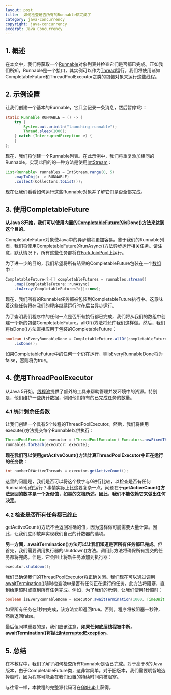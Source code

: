```yaml
---
layout: post
title:  如何检查是否所有的Runnable都完成了
category: java-concurrency
copyright: java-concurrency
excerpt: Java Concurrency
---
```


## 1. 概述

在本文中，我们将获取一个[Runnable](https://www.baeldung.com/java-runnable-callable)对象列表并检查它们是否都已完成。正如我们所知，Runnable是一个接口，其实例可以作为[Thread](https://www.baeldung.com/java-thread-lifecycle)运行。我们将使用诸如CompletableFuture和ThreadPoolExecutor之类的包装对象来运行这些线程。

## 2. 示例设置

让我们创建一个基本的Runnable，它只会记录一条消息，然后暂停1秒：

```java
static Runnable RUNNABLE = () -> {
    try {
        System.out.println("launching runnable");
        Thread.sleep(1000);
    } catch (InterruptedException e) {
    }
};
```

现在，我们将创建一个Runnable列表。在此示例中，我们将重复添加相同的Runnable。实现此目的的一种方法是使用[IntStream](https://www.baeldung.com/java-intstream-convert)：

```java
List<Runnable> runnables = IntStream.range(0, 5)
    .mapToObj(x -> RUNNABLE)
    .collect(Collectors.toList());
```

现在让我们看看如何运行这些Runnable对象并了解它们是否全部完成。

## 3. 使用CompletableFuture

**从Java 8开始，我们可以使用内置的[CompletableFuture](https://www.baeldung.com/java-completablefuture)的isDone()方法来达到这个目的**。

CompletableFuture对象使Java中的异步编程更加容易。鉴于我们的Runnable列表，我们将使用CompletableFuture的runAsync()方法异步运行相关任务。请注意，默认情况下，所有这些任务都将在[ForkJoinPool](https://www.baeldung.com/java-fork-join)上运行。

为了进一步的目的，我们希望将所有结果的CompletableFuture包装在一个[数组](https://www.baeldung.com/java-arrays-guide)中：

```java
CompletableFuture<?>[] completableFutures = runnables.stream()
    .map(CompletableFuture::runAsync)
    .toArray(CompletableFuture<?>[]::new);
```

现在，我们所有的Runnable任务都被包装到CompletableFuture执行中。这意味着这些任务将在我们的程序继续运行时在后台异步运行。

为了查明我们程序中的任何一点是否所有执行都已完成，我们将从我们的数组中创建一个新的包装CompletableFuture。allOf()方法将允许我们这样做。然后，我们将isDone()方法直接应用于包装的CompletableFuture：

```java
boolean isEveryRunnableDone = CompletableFuture.allOf(completableFutures)
    .isDone();
```

如果CompletableFuture中的任何一个仍在运行，则isEveryRunnableDone将为false，否则将为true。

## 4. 使用ThreadPoolExecutor

从Java 5开始，[线程池](https://www.baeldung.com/thread-pool-java-and-guava)提供了额外的工具来帮助管理并发环境中的资源。特别是，他们维护一些统计数据，例如他们持有的已完成任务的数量。

### 4.1 统计剩余任务数

让我们创建一个具有5个线程的ThreadPoolExecutor。然后，我们将使用execute()方法提交每个Runnable以供执行：

```java
ThreadPoolExecutor executor = (ThreadPoolExecutor) Executors.newFixedThreadPool(5);
runnables.forEach(executor::execute);
```

**现在我们可以使用getActiveCount()方法计算ThreadPoolExecutor中正在运行的任务数**：

```java
int numberOfActiveThreads = executor.getActiveCount();
```

这里的问题是，我们是否可以将这个数字与0进行比较，以检查是否有任何Runnable仍在运行？事情实际上比这要复杂一点。问题在于**getActiveCount()方法返回的数字是一个近似值，如类的文档所述。因此，我们不能依赖它来做出任何决定**。

### 4.2 检查是否所有任务都已终止

getActiveCount()方法不会返回准确的值，因为这样做可能需要大量计算。因此，让我们立即放弃实现我们自己的计数器的选项。

**另一方面，awaitTermination()方法可以让我们知道是否所有任务都已完成**。但首先，我们需要调用执行器的shutdown()方法。调用此方法将确保所有提交的任务都将完成。但是，它会阻止将新任务添加到执行器：

```java
executor.shutdown();
```

我们已确保我们的ThreadPoolExecutor将正确关闭。我们现在可以通过调用[awaitTermination()](https://www.baeldung.com/java-executor-wait-for-threads#after-executors-shutdown)随时检查池中是否有任何正在运行的任务。此方法将阻塞，直到给定超时或直到所有任务完成。例如，为了我们的示例，让我们使用1秒超时：

```java
boolean isEveryRunnableDome = executor.awaitTermination(1000, TimeUnit.MILLISECONDS);
```

如果所有任务在1秒内完成，该方法立即返回true。否则，程序将被阻塞一秒钟，然后返回false。

最后但同样重要的是，我们应该注意，**如果任何底层线程被中断，awaitTermination()将抛出[InterruptedException](https://www.baeldung.com/java-interrupted-exception)**。

## 5. 总结

在本教程中，我们了解了如何检查所有Runnable是否已完成。对于高于8的Java版本，由于CompletableFuture类，这非常简单。对于旧版本，我们需要明智地选择超时，因为程序可能会在我们设置的持续时间内被阻塞。

与往常一样，本教程的完整源代码可在[GitHub](https://github.com/tuyucheng7/taketoday-tutorial4j/tree/master/java-core-modules/java-concurrency-2)上获得。